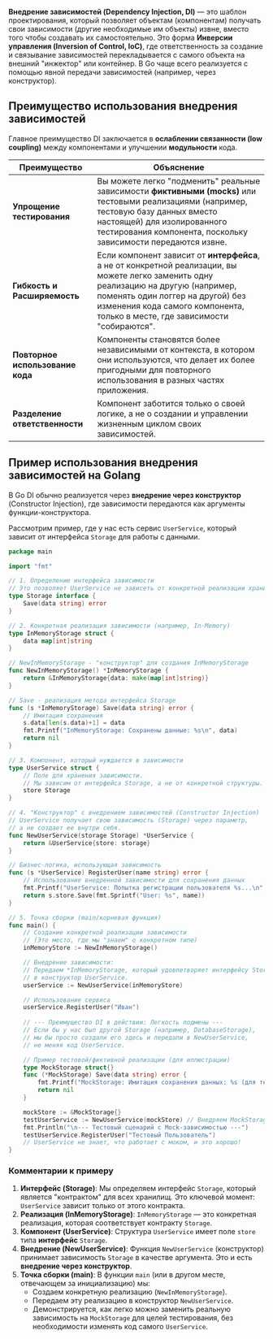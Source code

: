 
**Внедрение зависимостей (Dependency Injection, DI)** — это шаблон проектирования, который позволяет объектам (компонентам) получать свои зависимости (другие необходимые им объекты) извне, вместо того чтобы создавать их самостоятельно. Это форма **Инверсии управления (Inversion of Control, IoC)**, где ответственность за создание и связывание зависимостей перекладывается с самого объекта на внешний "инжектор" или контейнер. В Go чаще всего реализуется с помощью явной передачи зависимостей (например, через конструктор).


## Преимущество использования внедрения зависимостей

Главное преимущество DI заключается в **ослаблении связанности (low coupling)** между компонентами и улучшении **модульности** кода.

| Преимущество                     | Объяснение                                                                                                                                                                                                                                                 |
| -------------------------------- | ---------------------------------------------------------------------------------------------------------------------------------------------------------------------------------------------------------------------------------------------------------- |
| **Упрощение тестирования**       | Вы можете легко "подменить" реальные зависимости **фиктивными (mocks)** или тестовыми реализациями (например, тестовую базу данных вместо настоящей) для изолированного тестирования компонента, поскольку зависимости передаются извне.                   |
| **Гибкость и Расширяемость**     | Если компонент зависит от **интерфейса**, а не от конкретной реализации, вы можете легко заменить одну реализацию на другую (например, поменять один логгер на другой) без изменения кода самого компонента, только в месте, где зависимости "собираются". |
| **Повторное использование кода** | Компоненты становятся более независимыми от контекста, в котором они используются, что делает их более пригодными для повторного использования в разных частях приложения.                                                                                 |
| **Разделение ответственности**   | Компонент заботится только о своей логике, а не о создании и управлении жизненным циклом своих зависимостей.                                                                                                                                               |

## Пример использования внедрения зависимостей на Golang

В Go DI обычно реализуется через **внедрение через конструктор** (Constructor Injection), где зависимости передаются как аргументы функции-конструктора.

Рассмотрим пример, где у нас есть сервис `UserService`, который зависит от интерфейса `Storage` для работы с данными.

```go
package main

import "fmt"

// 1. Определение интерфейса зависимости
// Это позволяет UserService не зависеть от конкретной реализации хранилища.
type Storage interface {
	Save(data string) error
}

// 2. Конкретная реализация зависимости (например, In-Memory)
type InMemoryStorage struct {
	data map[int]string
}

// NewInMemoryStorage - "конструктор" для создания InMemoryStorage
func NewInMemoryStorage() *InMemoryStorage {
	return &InMemoryStorage{data: make(map[int]string)}
}

// Save - реализация метода интерфейса Storage
func (s *InMemoryStorage) Save(data string) error {
	// Имитация сохранения
	s.data[len(s.data)+1] = data
	fmt.Printf("InMemoryStorage: Сохранены данные: %s\n", data)
	return nil
}

// 3. Компонент, который нуждается в зависимости
type UserService struct {
	// Поле для хранения зависимости. 
	// Мы зависим от интерфейса Storage, а не от конкретной структуры.
	store Storage 
}

// 4. "Конструктор" с внедрением зависимостей (Constructor Injection)
// UserService получает свою зависимость (Storage) через параметр, 
// а не создает ее внутри себя.
func NewUserService(storage Storage) *UserService {
	return &UserService{store: storage}
}

// Бизнес-логика, использующая зависимость
func (s *UserService) RegisterUser(name string) error {
	// Использование внедренной зависимости для сохранения данных
	fmt.Printf("UserService: Попытка регистрации пользователя %s...\n", name)
	return s.store.Save(fmt.Sprintf("User: %s", name))
}

// 5. Точка сборки (main/корневая функция)
func main() {
	// Создание конкретной реализации зависимости
	// (Это место, где мы "знаем" о конкретном типе)
	inMemoryStore := NewInMemoryStorage()

	// Внедрение зависимости:
	// Передаем *InMemoryStorage, который удовлетворяет интерфейсу Storage, 
	// в конструктор UserService.
	userService := NewUserService(inMemoryStore) 

	// Использование сервиса
	userService.RegisterUser("Иван")
	
	// --- Преимущество DI в действии: Легкость подмены ---
	// Если бы у нас был другой Storage (например, DatabaseStorage),
	// мы бы просто создали его здесь и передали в NewUserService, 
	// не меняя код UserService.

	// Пример тестовой/фиктивной реализации (для иллюстрации)
	type MockStorage struct{}
	func (*MockStorage) Save(data string) error {
		fmt.Printf("MockStorage: Имитация сохранения данных: %s (для тестов)\n", data)
		return nil
	}

	mockStore := &MockStorage{}
	testUserService := NewUserService(mockStore) // Внедряем MockStorage
	fmt.Println("\n--- Тестовый сценарий с Mock-зависимостью ---")
	testUserService.RegisterUser("Тестовый Пользователь") 
	// UserService не знает, что работает с моком, и это хорошо!
}
```

### Комментарии к примеру

1. **Интерфейс (Storage)**: Мы определяем интерфейс `Storage`, который является "контрактом" для всех хранилищ. Это ключевой момент: `UserService` зависит только от этого контракта.
2. **Реализация (InMemoryStorage)**: `InMemoryStorage` — это конкретная реализация, которая соответствует контракту `Storage`.
3. **Компонент (UserService)**: Структура `UserService` имеет поле `store` типа **интерфейс** `Storage`.
4. **Внедрение (NewUserService)**: Функция `NewUserService` (конструктор) принимает зависимость `Storage` в качестве аргумента. Это и есть **внедрение через конструктор**.
5. **Точка сборки (main)**: В функции `main` (или в другом месте, отвечающем за инициализацию) мы:
    - Создаем конкретную реализацию (`NewInMemoryStorage`).
    - Передаем эту реализацию в конструктор `NewUserService`.
    - Демонстрируется, как легко можно заменить реальную зависимость на `MockStorage` для целей тестирования, без необходимости изменять код самого `UserService`.
